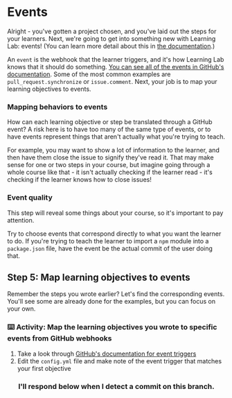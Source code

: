 # Events

Alright - you've gotten a project chosen, and you've laid out the steps for your learners. Next, we're going to get into something new with Learning Lab: events! (You can learn more detail about this in [the documentation](https://lab.github.com/docs/events).)

An `event` is the webhook that the learner triggers, and it's how Learning Lab knows that it should do something. [You can see all of the events in GitHub's documentation](https://developer.github.com/v3/activity/events/types/). Some of the most common examples are `pull_request.synchronize` or `issue.comment`. Next, your job is to map your learning objectives to events.

### Mapping behaviors to events

How can each learning objective or step be translated through a GitHub event? A risk here is to have too many of the same type of events, or to have events represent things that aren't actually what you're trying to teach.

For example, you may want to show a lot of information to the learner, and then have them close the issue to signify they've read it. That may make sense for one or two steps in your course, but imagine going through a whole course like that - it isn't actually checking if the learner read - it's checking if the learner knows how to close issues!

### Event quality

This step will reveal some things about your course, so it's important to pay attention.

Try to choose events that correspond directly to what you want the learner to do. If you're trying to teach the learner to import a `npm` module into a `package.json` file, have the event be the actual commit of the user doing that.

## Step 5: Map learning objectives to events

Remember the steps you wrote earlier? Let's find the corresponding events. You'll see some are already done for the examples, but you can focus on your own.

### :keyboard: Activity: Map the learning objectives you wrote to specific events from GitHub webhooks

1. Take a look through [GitHub's documentation for event triggers](https://developer.github.com/v3/activity/events/types/)
2. Edit the `config.yml` file and make note of the event trigger that matches your first objective

<h3 align="center">I'll respond below when I detect a commit on this branch.</h3>
